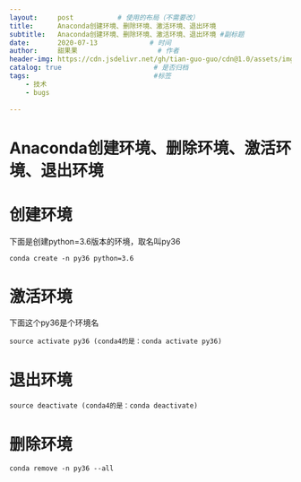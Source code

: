 ```yaml
---
layout:     post           # 使用的布局（不需要改）
title:      Anaconda创建环境、删除环境、激活环境、退出环境
subtitle:   Anaconda创建环境、删除环境、激活环境、退出环境 #副标题
date:       2020-07-13             # 时间
author:     甜果果                    # 作者
header-img: https://cdn.jsdelivr.net/gh/tian-guo-guo/cdn@1.0/assets/img/post-bg-debug.png    #背景图片
catalog: true                       # 是否归档
tags:                               #标签
    - 技术
    - bugs
 
---
```


# Anaconda创建环境、删除环境、激活环境、退出环境

# 创建环境

下面是创建python=3.6版本的环境，取名叫py36

```
conda create -n py36 python=3.6 
```



# 激活环境

下面这个py36是个环境名

```
source activate py36 (conda4的是：conda activate py36)
```



# 退出环境

```
source deactivate (conda4的是：conda deactivate)
```



# 删除环境

```
conda remove -n py36 --all
```

